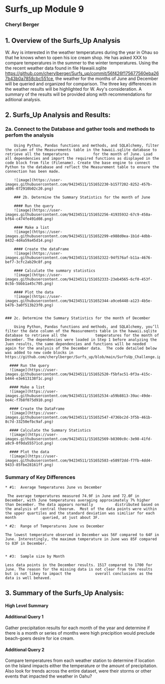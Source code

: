 # Surfs_up      Module 9

### Cheryl Berger


## 1.	Overview of the Surfs_Up Analysis
W. Avy is interested in the weather temperatures during the year in Ohau so that he knows when to open his ice cream shop.  He has asked XXX to compare temperatures in the summer to the winter temperatures.  Using the the recent weather data found in file Hawaiii.sqlite https://github.com/cherylberger/Surfs_up/commit/56f426f175677560eba267b43b0a7858cbc551ce, the weather for the months of June and December will be queried and organized for comparison.  The three key differences in the weather results will be highlighted for W. Avy's consideration.  A summary of the results will be provided along with recommendations for aditional analysis. 

## 2.	Surfs_Up Analysis and Results: 

   ### 2a. Connect to the Database and gather tools and methods to perfom the analysis
        
        Using Python, Pandas functions and methods, and SQLAlchemy, filter the column of the Measurements table in the hawaii.sqlite database to retrieve all the temperatures           for the month of June. Load all dependencies and import the required functions as displayed in the code block from file (Filename). Create the base engine to connect             Python to the database and reflect the Measurement table to ensure the connection has been made. 

        ![image](https://user-images.githubusercontent.com/94234511/151652230-b1577202-8252-457b-a806-072910b02c20.png)

        ### 2b. Determine the Summary Statistics for the month of June

        #### Run the query
        ![image](https://user-images.githubusercontent.com/94234511/151652256-41935932-67c9-458a-bf64-c474fe491d08.png)

        #### Make a list
        ![image](https://user-images.githubusercontent.com/94234511/151652299-e988d0ea-1b1d-4dbb-8432-4d4a59a45d14.png)

        #### Create the dataFrame
        ![image](https://user-images.githubusercontent.com/94234511/151652322-94f576af-b11a-4676-bef7-3cfc2ab29c8f.png

        #### Calculate the summary statistics
        ![image](https://user-images.githubusercontent.com/94234511/151652333-23eb4565-6cf0-453f-8c5b-5bbb1a45c705.png)

        #### Plot the data
        ![image](https://user-images.githubusercontent.com/94234511/151652344-a9ce6448-a123-4b5e-b47b-3a0f513b23f0.png)


    ### 2c. Determine the Summary Statistics for the month of December

        Using Python, Pandas functions and methods, and SQLAlchemy, you’ll filter the date column of the Measurements table in the hawaii.sqlite database to retrieve all the             temperatures for the month of December. The dependencies were loaded in Step 1 before analyzing the Juen results, the same dependencies and functions will be needed             again for the analysis of the December data.  The code detailed below was added to new code blocks in                          https://github.com/cherylberger/Surfs_up/blob/main/SurfsUp_Challenge.ipynb.

      #### Run the query
      ![image](https://user-images.githubusercontent.com/94234511/151652520-f5bfac51-0f3a-415c-b444-e3e613138f1c.png)

      #### Make a list
      ![image](https://user-images.githubusercontent.com/94234511/151652534-a59b8813-39ac-49de-be4c-f7b8f075d910.png)

      #### Create the DataFrame
      ![image](https://user-images.githubusercontent.com/94234511/151652547-4736bc2d-3f5b-461b-8c7d-33250efbc9af.png)

      #### Calculate the Summary Statistics
      ![image](https://user-images.githubusercontent.com/94234511/151652569-b8300c0c-3e98-41fd-a8c9-0f0da55571cd.png)

      #### Plot the data
      ![image](https://user-images.githubusercontent.com/94234511/151652583-e58972dd-f7fb-4dd4-9433-85fbe28161ff.png)

### Summary of Key Differences 

    * #1:  Average Temperatures June vs December

     The average temperatures measured 74.9F in June and 72.0F in December, with June temperatures averaging approximately 7% higher than December. The data appears normally          distributed based on the analysis of central theorum.  Most of the data points were within the upper quartiles and the standard deviation was similiar for each month            queried, at just about 3F.   

    * #2:  Range of Temperatures June vs December
    
    The lowest temperature observed in December was 56F compared to 64F in June. Interestingly, the maximum temperature in June was 85F compared to 83F in December.  

 
    * #3:  Sample size by Month
    
    Less data points in the December results. 1517 compared to 1700 for June. The reason for the missing data is not clear from the results but is not likey to impact the           overall conclusions as the data is well behaved.    


## 3.	Summary of the Surfs_Up Analysis: 

#### High Level Summary

#### Additional Query 1  
Gather precipitation results for each month of the year and determine if there is a month or series of months were high precipition would preclude beach-goers desire for ice cream.  

#### Additional Query 2  
Compare temperatures from each weather station to determine if location on the Island impacts either the temperature or the amount of precipitation.
Also look for trends across the entire dataset, were their storms or other events that impacted the weather in Oahu? 

